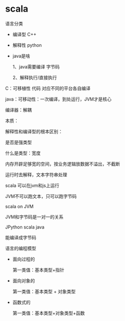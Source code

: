 # scala

语言分类

- 编译型 C++

- 解释性 python

- java是啥

  1、java需要编译 字节码

  2、解释执行/直接执行

C：可移植性 代码 对应不同的平台各自编译

java：可移动性：一次编译，到处运行，JVM才是核心

编译器：解耦

本质：

解释性和编译型的根本区别：

是否是强类型

什么是类型：宽度

内存开辟足够宽的空间，按业务逻辑放数据不溢出，不截断

运行时去解释，文本字符串处理

scala 可以在jvm和js上运行

JVM不可以跑文本，只可以跑字节码

scala on JVM

JVM和字节码是一对一的关系

JPython scala java

能编译成字节码

语言的编程模型

- 面向过程的

  第一类值：基本类型+指针

- 面向对象的

  第一类值：基本类型 + 对象类型

- 函数式的

  第一类值：基本类型+对象类型+函数

